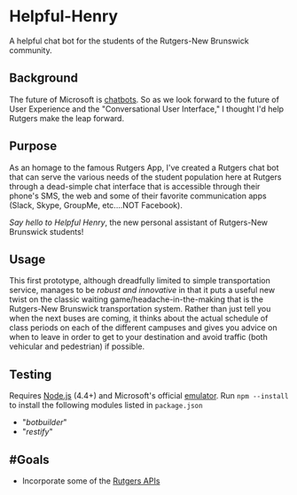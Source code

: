 Helpful-Henry
=============

A helpful chat bot for the students of the Rutgers-New Brunswick community.

## Background
The future of Microsoft is [chatbots](http://www.bloomberg.com/features/2016-microsoft-future-ai-chatbots/). So as we look forward to the future of User Experience and the "Conversational User Interface," I thought I'd help Rutgers make the leap forward.

## Purpose
As an homage to the famous Rutgers App, I've created a Rutgers chat bot that can serve the various needs of the student population here at Rutgers through a dead-simple chat interface that is accessible through their phone's SMS, the web and some of their favorite communication apps (Slack, Skype, GroupMe, etc....NOT Facebook).


_Say hello to Helpful Henry_, the new personal assistant of Rutgers-New Brunswick students!

## Usage
This first prototype, although dreadfully limited to simple transportation service, manages to be _robust and innovative_ in that it puts a useful new twist on the classic waiting game/headache-in-the-making that is the Rutgers-New Brunswick transportation system. Rather than just tell you when the next buses are coming, it thinks about the actual schedule of class periods on each of the different campuses and gives you advice on when to leave in order to get to your destination and avoid traffic (both vehicular and pedestrian) if possible.

## Testing
Requires [Node.js](https://nodejs.org/en/download/) (4.4+) and Microsoft's official [emulator](https://docs.botframework.com/en-us/tools/bot-framework-emulator/). Run `npm --install` to install the following modules listed in `package.json`
* "_botbuilder_"
* "_restify_"

## #Goals
* Incorporate some of the [Rutgers APIs](api.rutgers.edu/)
